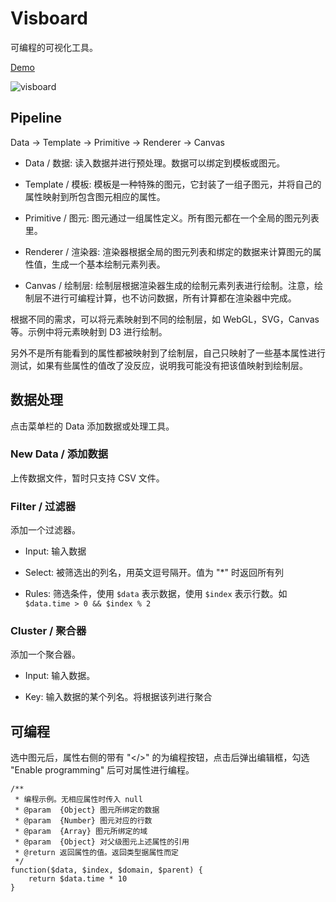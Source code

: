 Visboard
======

可编程的可视化工具。

[Demo](http://imsun.net/project/visboard/)

![visboard](http://imsun.gitcafe.com/img/visboard.png)

## Pipeline

Data -> Template -> Primitive -> Renderer -> Canvas

- Data / 数据: 读入数据并进行预处理。数据可以绑定到模板或图元。

- Template / 模板: 模板是一种特殊的图元，它封装了一组子图元，并将自己的属性映射到所包含图元相应的属性。

- Primitive / 图元: 图元通过一组属性定义。所有图元都在一个全局的图元列表里。

- Renderer / 渲染器: 渲染器根据全局的图元列表和绑定的数据来计算图元的属性值，生成一个基本绘制元素列表。

- Canvas / 绘制层: 绘制层根据渲染器生成的绘制元素列表进行绘制。注意，绘制层不进行可编程计算，也不访问数据，所有计算都在渲染器中完成。

根据不同的需求，可以将元素映射到不同的绘制层，如 WebGL，SVG，Canvas 等。示例中将元素映射到 D3 进行绘制。

另外不是所有能看到的属性都被映射到了绘制层，自己只映射了一些基本属性进行测试，如果有些属性的值改了没反应，说明我可能没有把该值映射到绘制层。


## 数据处理

点击菜单栏的 Data 添加数据或处理工具。

### New Data / 添加数据

上传数据文件，暂时只支持 CSV 文件。

### Filter / 过滤器

添加一个过滤器。

- Input: 输入数据

- Select: 被筛选出的列名，用英文逗号隔开。值为 "*" 时返回所有列

- Rules: 筛选条件，使用 `$data` 表示数据，使用 `$index` 表示行数。如 `$data.time > 0 && $index % 2`

### Cluster / 聚合器

添加一个聚合器。

- Input: 输入数据。

- Key: 输入数据的某个列名。将根据该列进行聚合

## 可编程

选中图元后，属性右侧的带有 "&lt;/&gt;" 的为编程按钮，点击后弹出编辑框，勾选 "Enable programming" 后可对属性进行编程。

```
/**
 * 编程示例。无相应属性时传入 null
 * @param  {Object} 图元所绑定的数据
 * @param  {Number}	图元对应的行数
 * @param  {Array} 图元所绑定的域
 * @param  {Object} 对父级图元上述属性的引用
 * @return 返回属性的值。返回类型据属性而定
 */
function($data, $index, $domain, $parent) {
    return $data.time * 10
}
```
